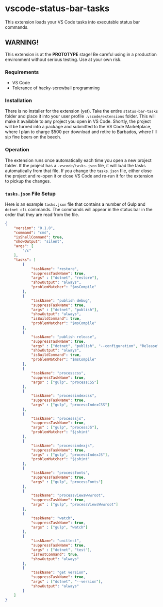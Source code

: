 # vscode-status-bar-tasks
This extension loads your VS Code tasks into executable status bar commands.

## WARNING!
This extension is at the **PROTOTYPE** stage! Be careful using in a production environment without serious testing. Use at your own risk.

### Requirements
- VS Code
- Tolerance of hacky-screwball programming

### Installation
There is no installer for the extension (yet). Take the entire `status-bar-tasks` folder and place it into your user profile `.vscode/extensions` folder. This will make it available to any project you open in VS Code. Shortly, the project will be turned into a package and submitted to the VS Code Marketplace, where I plan to charge $500 per download and retire to Barbados, where I'll sip fine beers on the beech.

### Operation
The extension runs once automatically each time you open a new project folder. If the project has a `.vscode/tasks.json` file, it will load the tasks automatically from that file. If you change the `tasks.json` file, either close the project and re-open it or close VS Code and re-run it for the extension to pickup the changes.

### `tasks.json` File Setup
Here is an example `tasks.json` file that contains a number of Gulp and `dotnet cli` commands. The commands will appear in the status bar in the order that they are read from the file.

```json
{
    "version": "0.1.0",
    "command": "cmd",
    "isShellCommand": true,
    "showOutput": "silent",
    "args": [
        "/c"
    ],
    "tasks": [
        {
            "taskName": "restore",
            "suppressTaskName": true,
            "args" : ["dotnet", "restore"],
            "showOutput": "always",
            "problemMatcher": "$msCompile"
        },
        {
            "taskName": "publish debug",
            "suppressTaskName": true,
            "args" : ["dotnet", "publish"],
            "showOutput": "always",
            "isBuildCommand": true,
            "problemMatcher": "$msCompile"
        },
        {
            "taskName": "publish release",
            "suppressTaskName": true,
            "args" : ["dotnet", "publish", "--configuration", "Release"],
            "showOutput": "always",
            "isBuildCommand": true,
            "problemMatcher": "$msCompile"
        },
        {
            "taskName": "processcss",
            "suppressTaskName": true,
            "args" : ["gulp", "processCSS"]
        },
        {
            "taskName": "processindexcss",
            "suppressTaskName": true,
            "args" : ["gulp", "processIndexCSS"]
        },
        {
            "taskName": "processsjs",
            "suppressTaskName": true,
            "args" : ["gulp", "processJS"],
            "problemMatcher": "$jshint"
        },
        {
            "taskName": "processindexjs",
            "suppressTaskName": true,
            "args" : ["gulp", "processIndexJS"],
            "problemMatcher": "$jshint"
        },
        {
            "taskName": "processfonts",
            "suppressTaskName": true,
            "args" : ["gulp", "processFonts"]
        },
        {
            "taskName": "processviewswwwroot",
            "suppressTaskName": true,
            "args" : ["gulp", "processViewsWwwroot"]
        },
        {
            "taskName": "watch",
            "suppressTaskName": true,
            "args" : ["gulp", "watch"]
        },
        {
            "taskName": "unittest",
            "suppressTaskName": true,
            "args" : ["dotnet", "test"],
            "isTestCommand": true,
            "showOutput": "always"
        },
        {
            "taskName": "get version",
            "suppressTaskName": true,
            "args" : ["dotnet", "--version"],
            "showOutput": "always"
        }
    ]
}
```


